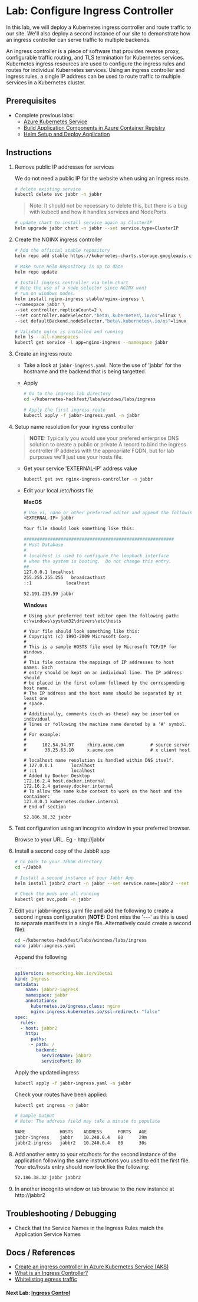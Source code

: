 # Lab: Configure Ingress Controller

In this lab, we will deploy a Kubernetes ingress controller and route traffic to our site. We'll also deploy a second instance of our site to demonstrate how an ingress controller can serve traffic to multiple backends.

An ingress controller is a piece of software that provides reverse proxy, configurable traffic routing, and TLS termination for Kubernetes services. Kubernetes ingress resources are used to configure the ingress rules and routes for individual Kubernetes services. Using an ingress controller and ingress rules, a single IP address can be used to route traffic to multiple services in a Kubernetes cluster.

## Prerequisites

* Complete previous labs:
    * [Azure Kubernetes Service](../../create-aks-cluster/README.md)
    * [Build Application Components in Azure Container Registry](../../build-application/README.md)
    * [Helm Setup and Deploy Application](../../helm-setup-deploy/README.md)

## Instructions

1. Remove public IP addresses for services

    We do not need a public IP for the website when using an Ingress route.

    ```bash
    # delete existing service
    kubectl delete svc jabbr -n jabbr
    ```

    > Note. It should not be necessary to delete this, but there is a bug with kubectl and how it handles services and NodePorts. 

    ```bash
    # update chart to install service again as ClusterIP
    helm upgrade jabbr chart -n jabbr --set service.type=ClusterIP
    ```

1. Create the NGINX ingress controller

    ```bash
    # Add the official stable repository
    helm repo add stable https://kubernetes-charts.storage.googleapis.com/

    # Make sure Helm Repository is up to date
    helm repo update

    # Install ingress controller via helm chart
    # Note the use of a node selector since NGINX wont
    # run on windows nodes.
    helm install nginx-ingress stable/nginx-ingress \
    --namespace jabbr \
    --set controller.replicaCount=2 \
    --set controller.nodeSelector."beta\.kubernetes\.io/os"=linux \
    --set defaultBackend.nodeSelector."beta\.kubernetes\.io/os"=linux
    
    # Validate nginx is installed and running
    helm ls --all-namespaces
    kubectl get service -l app=nginx-ingress --namespace jabbr
    ```

1. Create an ingress route

    * Take a look at `jabbr-ingress.yaml`. Note the use of 'jabbr' for the hostname and the backend that is being targetted.

    * Apply

        ```bash
        # Go to the ingress lab directory
        cd ~/kubernetes-hackfest/labs/windows/labs/ingress

        # Apply the first ingress route
        kubectl apply -f jabbr-ingress.yaml -n jabbr
        ```

1. Setup name resolution for your ingress controller
   >**NOTE:** Typically you would use your prefered enterprise DNS solution to create a public or private A record to bind the ingress controller IP address with the appropriate FQDN, but for lab purposes we'll just use your hosts file.
    * Get your service 'EXTERNAL-IP' address value
      ```bash
      kubectl get svc nginx-ingress-controller -n jabbr
      ```
    * Edit your local /etc/hosts file

      **MacOS**
      ```bash
      # Use vi, nano or other preferred editor and append the following to the end of your /etc/hosts file
      <EXTERNAL-IP> jabbr

      Your file should look something like this:

      #########################################################
      # Host Database
      #
      # localhost is used to configure the loopback interface
      # when the system is booting.  Do not change this entry.
      ##
      127.0.0.1	localhost
      255.255.255.255	broadcasthost
      ::1             localhost

      52.191.235.59 jabbr
      ```

      **Windows**
      ```
      # Using your preferred text editor open the following path:
      c:\windows\system32\drivers\etc\hosts

      # Your file should look something like this:
      # Copyright (c) 1993-2009 Microsoft Corp.
      #
      # This is a sample HOSTS file used by Microsoft TCP/IP for Windows.
      #
      # This file contains the mappings of IP addresses to host names. Each
      # entry should be kept on an individual line. The IP address should
      # be placed in the first column followed by the corresponding host name.
      # The IP address and the host name should be separated by at least one
      # space.
      #
      # Additionally, comments (such as these) may be inserted on individual
      # lines or following the machine name denoted by a '#' symbol.
      #
      # For example:
      #
      #      102.54.94.97     rhino.acme.com          # source server
      #       38.25.63.10     x.acme.com              # x client host

      # localhost name resolution is handled within DNS itself.
      #	127.0.0.1       localhost
      #	::1             localhost
      # Added by Docker Desktop
      172.16.2.4 host.docker.internal
      172.16.2.4 gateway.docker.internal
      # To allow the same kube context to work on the host and the container:
      127.0.0.1 kubernetes.docker.internal
      # End of section

      52.186.38.32 jabbr

      ```

1. Test configuration using an incognito window in your preferred browser.

    Browse to your URL. Eg - http://jabbr

1. Install a second copy of the JabbR app

    ```bash
    # Go back to your JabbR directory
    cd ~/JabbR

    # Install a second instance of your Jabbr App
    helm install jabbr2 chart -n jabbr --set service.name=jabbr2 --set service.type=ClusterIP --set deploy.name=jabbr2
    
    # Check the pods are all running
    kubectl get svc,pods -n jabbr
    ```

1. Edit your jabbr-ingress.yaml file and add the following to create a second ingress configuration (**NOTE:** Dont miss the '---' as this is used to separate manifests in a single file. Alternatively could create a second file):

    ```bash
    cd ~/kubernetes-hackfest/labs/windows/labs/ingress
    nano jabbr-ingress.yaml
    ```

    Append the following
    ```yaml
    ---
    apiVersion: networking.k8s.io/v1beta1
    kind: Ingress
    metadata:
        name: jabbr2-ingress
        namespace: jabbr
        annotations:
          kubernetes.io/ingress.class: nginx
          nginx.ingress.kubernetes.io/ssl-redirect: "false"
    spec:
      rules:
      - host: jabbr2
        http:
          paths:
          - path: /
            backend:
              serviceName: jabbr2
              servicePort: 80
    ```

    Apply the updated ingress
    ```bash
    kubectl apply -f jabbr-ingress.yaml -n jabbr
    ```

    Check your routes have been applied:
    ```bash
    kubectl get ingress -n jabbr
    
    # Sample Output
    # Note: The address field may take a minute to populate

    NAME             HOSTS    ADDRESS      PORTS   AGE
    jabbr-ingress    jabbr    10.240.0.4   80      29m
    jabbr2-ingress   jabbr2   10.240.0.4   80      30s
    ```

1. Add another entry to your etc/hosts for the second instance of the application following the same instructions you used to edit the first file. Your etc/hosts entry should now look like the following:

    ```bash
    52.186.38.32 jabbr jabbr2
    ```

1. In another incognito window or tab browse to the new instance at http://jabbr2
## Troubleshooting / Debugging

* Check that the Service Names in the Ingress Rules match the Application Service Names

## Docs / References

* [Create an ingress controller in Azure Kubernetes Service (AKS)](https://docs.microsoft.com/en-us/azure/aks/ingress-basic)
* [What is an Ingress Controller?](https://kubernetes.io/docs/concepts/services-networking/ingress/)
* [Whitelisting egress traffic](https://docs.microsoft.com/en-us/azure/aks/egress)

#### Next Lab: [Ingress Control](../ingress/README.md)
